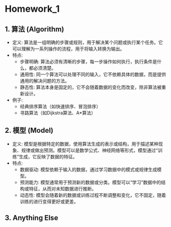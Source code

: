 # Homework_1
## 1. 算法 (Algorithm)
- 定义: 算法是一组明确的步骤或规则，用于解决某个问题或执行某个任务。它可以理解为一系列操作的流程，用于将输入转换为输出。
- 特点:
  - 步骤明确: 算法必须有清晰的步骤，每一步操作如何执行，执行条件是什么，都必须清楚。
  - 通用性: 同一个算法可以处理不同的输入，它不依赖具体的数据，而是提供通用的解决问题的方法。
  - 静态性: 算法本身是固定的，它不会随着数据的变化而改变，除非算法被重新设计。
- 例子:
  - 经典排序算法（如快速排序、冒泡排序）
  - 寻路算法（如Dijkstra算法、A*算法）
## 2. 模型 (Model)

- 定义: 模型是根据特定的数据，使用算法生成的表示或结构，用于描述某种现象、规律或做出预测。模型可以是数学公式、神经网络等形式，模型通过“训练”生成，它反映了数据的特征。
- 特点:
  - 数据驱动: 模型依赖于输入的数据，通过学习数据中的模式或规律生成模型。
  - 预测能力: 模型通常用于预测新的数据或分类。模型可以“学习”数据中的结构或特征，从而对未知数据进行推断。
  - 动态性: 模型会随着新的数据或训练过程不断调整和变化，它不固定，随着训练的进行变得更好或更差。
## 3. Anything Else
